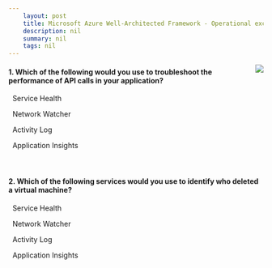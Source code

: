 ```yaml
---
    layout: post
    title: Microsoft Azure Well-Architected Framework - Operational excellence - Use monitoring and analytics to gain operational insights
    description: nil
    summary: nil
    tags: nil
---
```



 <a target="_blank" href="https://docs.microsoft.com/en-us/learn/modules/azure-well-architected-operational-excellence/3-use-monitoring-and-analytics-to-gain-operational-insights/"><i class="fas fa-external-link-alt"></i> </a>
 <img align="right" src="https://docs.microsoft.com/en-us/learn/achievements/azure-well-architected-operational-excellence.svg">
####  1. Which of the following would you use to troubleshoot the performance of API calls in your application?


<i class='far fa-square'></i> &nbsp;&nbsp;Service Health

<i class='far fa-square'></i> &nbsp;&nbsp;Network Watcher

<i class='far fa-square'></i> &nbsp;&nbsp;Activity Log

<i class='fas fa-check-square' style='color: Dodgerblue;'></i> &nbsp;&nbsp;Application Insights
<br />
<br />
<br />

####  2. Which of the following services would you use to identify who deleted a virtual machine?


<i class='far fa-square'></i> &nbsp;&nbsp;Service Health

<i class='far fa-square'></i> &nbsp;&nbsp;Network Watcher

<i class='fas fa-check-square' style='color: Dodgerblue;'></i> &nbsp;&nbsp;Activity Log

<i class='far fa-square'></i> &nbsp;&nbsp;Application Insights
<br />
<br />
<br />
